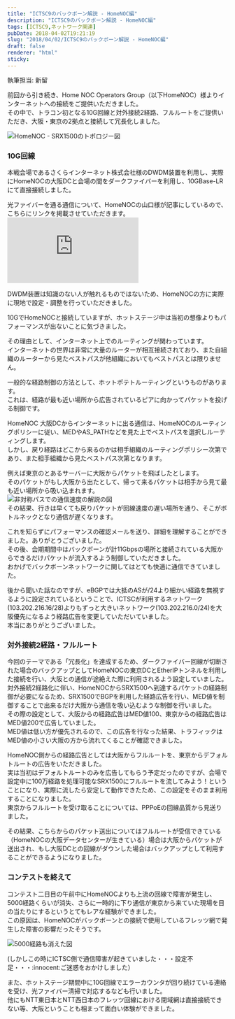 ```yaml
---
title: "ICTSC9のバックボーン解説 - HomeNOC編"
description: "ICTSC9のバックボーン解説 - HomeNOC編"
tags: [ICTSC9,ネットワーク関連]
pubDate: 2018-04-02T19:21:19
slug: "2018/04/02/ICTSC9のバックボーン解説 - HomeNOC編"
draft: false
renderer: "html"
sticky: 
---
```


<p>執筆担当: 新留</p>
<p>前回から引き続き、Home NOC Operators Group（以下HomeNOC）様よりインターネットへの接続をご提供いただきました。<br />
その中で、トラコン初となる10G回線と対外接続2経路、フルルートをご提供いただき、大阪・東京の2拠点と接続して冗長化しました。</p>
<p><img decoding="async" src="https://i.imgur.com/f0Beg1c.png.webp" alt="HomeNOC - SRX1500のトポロジー図" /></p>
<h3>10G回線</h3>
<p>本戦会場であるさくらインターネット株式会社様のDWDM装置を利用し、実際にHomeNOCの大阪DCと会場の間をダークファイバーを利用し、10GBase-LRにて直接接続しました。</p>
<p>光ファイバーを通る通信について、HomeNOCの山口様が記事にしているので、こちらにリンクを掲載させていただきます。<br />
<iframe class="wp-embedded-content" sandbox="allow-scripts" security="restricted" src="https://hatenablog-parts.com/embed?url=http%3A%2F%2Fblog.ipnet-lab.ne.jp%2Fentry%2F2018%2F03%2F04%2F021722#?secret=Ch7MaXsxGk" data-secret="Ch7MaXsxGk" title="光波長多重通信とダークファイバの話 -ICTSC9- - TRY AND ERROR" scrolling="no" frameborder="0"></iframe></p>
<p>DWDM装置は知識のない人が触れるものではないため、HomeNOCの方に実際に現地で設定・調整を行っていただきました。</p>
<p>10GでHomeNOCと接続していますが、ホットステージ中は当初の想像よりもパフォーマンスが出ないことに気づきました。</p>
<p>その理由として、インターネット上でのルーティングが関わっています。<br />
インターネットの世界は非常に大量のルーターが相互接続されており、また自組織のルーターから見たベストパスが他組織においてもベストパスとは限りません。</p>
<p>一般的な経路制御の方法として、ホットポテトルーティングというものがあります。<br />
これは、経路が最も近い場所から広告されているピアに向かってパケットを投げる制御です。</p>
<p>HomeNOC 大阪DCからインターネットに出る通信は、HomeNOCのルーティングポリシーに従い、MEDやAS_PATHなどを見た上でベストパスを選択しルーティングします。<br />
しかし、戻り経路はどこから来るのかは相手組織のルーティングポリシー次第であり、また相手組織から見たベストパス次第となります。</p>
<p>例えば東京のとあるサーバーに大阪からパケットを飛ばしたとします。<br />
そのパケットがもし大阪から出たとして、帰って来るパケットは相手から見て最も近い場所から吸い込まれます。<br />
<img decoding="async" src="https://i.imgur.com/CZGnMl1.png.webp" alt="非対称パスでの通信速度の解説の図" /><br />
その結果、行きは早くても戻りパケットが回線速度の遅い場所を通り、そこがボトルネックとなり通信が遅くなります。</p>
<p>これを知らずにパフォーマンスの確認メールを送り、詳細を理解することができました。ありがとうございました。<br />
その後、会期期間中はバックボーンが計11Gbpsの場所と接続されている大阪からできるだけパケットが流入するよう制御していただきました。<br />
おかげでバックボーンネットワークに関してはとても快適に通信できていました。</p>
<p>後から聞いた話なのですが、eBGPでは大抵のASが/24より細かい経路を無視するように設定されているということで、ICTSCが利用するネットワーク(103.202.216.16/28)よりもずっと大きいネットワーク(103.202.216.0/24)を大阪優先になるよう経路広告を変更していただいていました。<br />
本当にありがとうございました。</p>
<h3>対外接続2経路・フルルート</h3>
<p>今回のテーマである「冗長化」を達成するため、ダークファイバー回線が切断された場合のバックアップとしてHomeNOCの東京DCとEtherIPトンネルを利用した接続を行い、大阪との通信が途絶えた際に利用されるよう設定していました。<br />
対外接続2経路化に伴い、HomeNOCからSRX1500へ到達するパケットの経路制御が必要になるため、SRX1500でBGPを利用した経路広告を行い、MED値を制御することで出来るだけ大阪から通信を吸い込むような制御を行いました。<br />
その際の設定として、大阪からの経路広告はMED値100、東京からの経路広告はMED値200で広告していました。<br />
MED値は低い方が優先されるので、この広告を行なった結果、トラフィックはMED値の小さい大阪の方から流れてくることが確認できました。</p>
<p>HomeNOC側からの経路広告としては大阪からフルルートを、東京からデフォルトルートの広告をいただきました。<br />
実は当初はデフォルトルートのみを広告してもらう予定だったのですが、会場で設定中に100万経路を処理可能なSRX1500にフルルートを流してみよう！ということになり、実際に流したら安定して動作できたため、この設定をそのまま利用することになりました。<br />
東京からフルルートを受け取ることについては、PPPoEの回線品質から見送りました。</p>
<p>その結果、こちらからのパケット送出についてはフルルートが受信できている（HomeNOCの大阪データセンターが生きている）場合は大阪からパケットが送出され、もし大阪DCとの回線がダウンした場合はバックアップとして利用することができるようになりました。</p>
<h3>コンテストを終えて</h3>
<p>コンテスト二日目の午前中にHomeNOCよりも上流の回線で障害が発生し、5000経路くらいが消失、さらに一時的に下り通信が東京から来ていた現場を目の当たりにするというとてもレアな経験ができました。<br />
この原因は、HomeNOCがバックボーンとの接続で使用しているフレッツ網で発生した障害の影響だったそうです。</p>
<p><img decoding="async" src="https://i.imgur.com/c8YrIZQ.png.webp" alt="5000経路も消えた図" /></p>
<p>(しかしこの時にICTSC側で通信障害が起きていました・・・設定不足・・・:innocent:ご迷惑をおかけしました）</p>
<p>また、ホットステージ期間中に10G回線でエラーカウンタが回り続けている連絡を受け、光ファイバー清掃で対応するなども行いました。<br />
他にもNTT東日本とNTT西日本のフレッツ回線における閉域網は直接接続できない等、大阪ということも相まって面白い体験ができました。</p>
